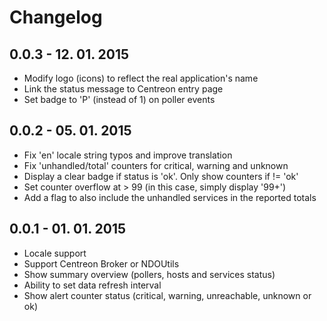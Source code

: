 Changelog
=========

0.0.3 - 12. 01. 2015
--------------------
* Modify logo (icons) to reflect the real application's name
* Link the status message to Centreon entry page
* Set badge to 'P' (instead of 1) on poller events

0.0.2 - 05. 01. 2015
--------------------
* Fix 'en' locale string typos and improve translation
* Fix 'unhandled/total' counters for critical, warning and unknown
* Display a clear badge if status is 'ok'. Only show counters if != 'ok'
* Set counter overflow at > 99 (in this case, simply display '99+')
* Add a flag to also include the unhandled services in the reported totals

0.0.1 - 01. 01. 2015
--------------------
* Locale support
* Support Centreon Broker or NDOUtils
* Show summary overview (pollers, hosts and services status)
* Ability to set data refresh interval
* Show alert counter status (critical, warning, unreachable, unknown or ok)
